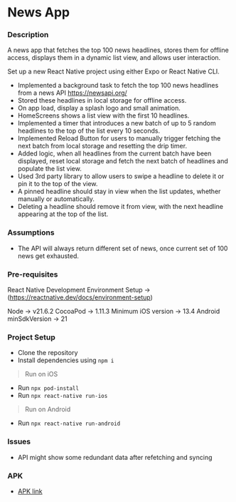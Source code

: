 # News App

### Description

A news app that fetches the top 100 news headlines, stores them for offline access, displays them in a dynamic list view, and allows user interaction.

Set up a new React Native project using either Expo or React Native CLI.

- Implemented a background task to fetch the top 100 news headlines from a news API
  https://newsapi.org/
- Stored these headlines in local storage for offline access.
- On app load, display a splash logo and small animation.
- HomeScreens shows a list view with the first 10 headlines.
- Implemented a timer that introduces a new batch of up to 5 random headlines to the top of the list every 10 seconds.
- Implemented Reload Button for users to manually trigger fetching the next batch from local storage and resetting the drip timer.
- Added logic, when all headlines from the current batch have been displayed, reset local storage and fetch the next batch of headlines and populate the list view.
- Used 3rd party library to allow users to swipe a headline to delete it or pin it to the top of the view.
- A pinned headline should stay in view when the list updates, whether manually or automatically.
- Deleting a headline should remove it from view, with the next headline appearing at the top of the list.

### Assumptions

- The API will always return different set of news, once current set of 100 news get exhausted.

### Pre-requisites

React Native Development Environment Setup -> (https://reactnative.dev/docs/environment-setup)

Node -> v21.6.2
CocoaPod -> 1.11.3
Minimum iOS version -> 13.4
Android minSdkVersion -> 21

### Project Setup

- Clone the repository
- Install dependencies using `npm i`

> Run on iOS

- Run `npx pod-install`
- Run `npx react-native run-ios`

> Run on Android

- Run `npx react-native run-android`

### Issues

- API might show some redundant data after refetching and syncing

### APK

- [APK link](https://i.diawi.com/WvsJkj)

